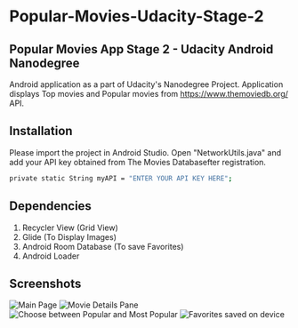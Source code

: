 # Popular-Movies-Udacity-Stage-2
## Popular Movies App Stage 2 - Udacity Android Nanodegree

Android application as a part of Udacity's Nanodegree Project. Application displays Top movies and Popular movies from 
https://www.themoviedb.org/ API.
## Installation

Please import the project in Android Studio. Open "NetworkUtils.java" and add your API key obtained from The Movies Databasefter registration. 

```bash
private static String myAPI = "ENTER YOUR API KEY HERE";
```
## Dependencies
1. Recycler View (Grid View)
2. Glide (To Display Images)
3. Android Room Database (To save Favorites)
4. Android Loader

## Screenshots
![Main Page](https://github.com/angad305/Popular-Movies-Udacity-Stage-2/blob/master/Screenshots/Google%20Pixel%203%201.png)
![Movie Details Pane](https://github.com/angad305/Popular-Movies-Udacity-Stage-2/blob/master/Screenshots/Google%20Pixel%203%202.png)
![Choose between Popular and Most Popular](https://github.com/angad305/Popular-Movies-Udacity-Stage-2/blob/master/Screenshots/Google%20Pixel%203%203.png)
![Favorites saved on device](https://github.com/angad305/Popular-Movies-Udacity-Stage-2/blob/master/Screenshots/Google%20Pixel%203%204.png)
